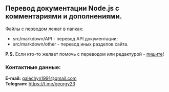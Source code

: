 ## **Перевод документации Node.js с комментариями и дополнениями.**

Файлы с перводом лежат в папках:

- src/markdown/API - перевод API документации;
- src/markdown/other - перевод иных разделов сайта.

**P.S.** Если кто-то желает помочь с переводом или редактурой - [пишите](#контактные-данные)!

### Контактные данные:

**E-mail:** galechyn1991@gmail.com  
**Telegram:** https://t.me/georgy23
